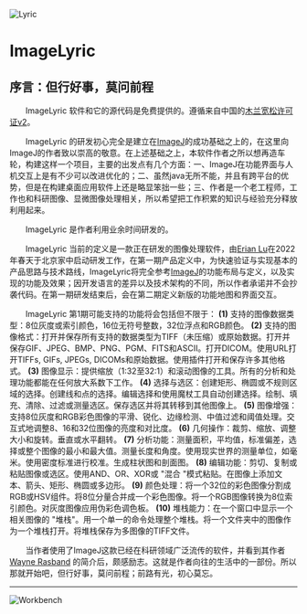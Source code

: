 ![Lyric](https://www.lyricopera.org/globalassets/1920season/don-giovanni/don_giovanni_PDP_1600x1015.jpg) 
# ImageLyric 

## 序言：但行好事，莫问前程

　　ImageLyric 软件和它的源代码是免费提供的。遵循来自中国的[木兰宽松许可证v2](http://license.coscl.org.cn/MulanPSL2)。

　　ImageLyric 的研发初心完全是建立在[ImageJ](https://imagej.nih.gov/ij/)的成功基础之上的，在这里向ImageJ的作者致以崇高的敬意。在上述基础之上，本软件作者之所以想再造车轮，构建这样一个项目，主要的出发点有几个方面：一、ImageJ在功能界面与人机交互上是有不少可以改进优化的；二、虽然java无所不能，并且有跨平台的优势，但是在构建桌面应用软件上还是略显笨拙一些；三、作者是一个老工程师，工作也和科研图像、显微图像处理相关，所以希望把工作积累的知识与经验充分释放利用起来。

　　ImageLyric 是作者利用业余时间研发的。

　　ImageLyric 当前的定义是一款正在研发的图像处理软件，由[Erian Lu](https://gitee.com/xknife)在2022年春天于北京家中启动研发工作，在第一期产品定义中，为快速验证与实现基本的产品思路与技术路线，ImageLyric将完全参考[ImageJ](https://imagej.nih.gov/ij/)的功能布局与定义，以及实现的功能及效果；因开发语言的差异以及技术架构的不同，所以作者承诺并不会抄袭代码。在第一期研发结束后，会在第二期定义新版的功能地图和界面交互。

　　ImageLyric 第1期可能支持的功能将会包括但不限于： **(1)** 支持的图像数据类型：8位灰度或索引颜色，16位无符号整数，32位浮点和RGB颜色。 **(2)** 支持的图像格式：打开并保存所有支持的数据类型为TIFF（未压缩）或原始数据。打开并保存GIF、JPEG、BMP、PNG、PGM、FITS和ASCII。打开DICOM。使用URL打开TIFFs, GIFs, JPEGs, DICOMs和原始数据。使用插件打开和保存许多其他格式。 **(3)** 图像显示：提供缩放（1:32至32:1）和滚动图像的工具。所有的分析和处理功能都能在任何放大系数下工作。 **(4)** 选择与选区：创建矩形、椭圆或不规则区域的选择。创建线和点的选择。编辑选择和使用魔杖工具自动创建选择。绘制、填充、清除、过滤或测量选区。保存选区并将其转移到其他图像上。 **(5)** 图像增强：支持8位灰度和RGB彩色图像的平滑、锐化、边缘检测、中值过滤和阈值处理。交互式地调整8、16和32位图像的亮度和对比度。 **(6)** 几何操作：裁剪、缩放、调整大小和旋转。垂直或水平翻转。 **(7)** 分析功能：测量面积，平均值，标准偏差，选择或整个图像的最小和最大值。测量长度和角度。使用现实世界的测量单位，如毫米。使用密度标准进行校准。生成柱状图和剖面图。 **(8)** 编辑功能：剪切、复制或粘贴图像或选区。使用AND、OR、XOR或 "混合 "模式粘贴。在图像上添加文本、箭头、矩形、椭圆或多边形。 **(9)** 颜色处理：将一个32位的彩色图像分割成RGB或HSV组件。将8位分量合并成一个彩色图像。将一个RGB图像转换为8位索引颜色。对灰度图像应用伪彩色调色板。 **(10)** 堆栈能力：在一个窗口中显示一个相关图像的 "堆栈"。用一个单一的命令处理整个堆栈。将一个文件夹中的图像作为一个堆栈打开。将堆栈保存为多图像的TIFF文件。

　　当作者使用了ImageJ这款已经在科研领域广泛流传的软件，并看到其作者 [Wayne Rasband](https://imagej.net/people/rasband) 的简介后，颇感励志。这就是作者向往的生活中的一部份。所以那就开始吧，但行好事，莫问前程；前路有光，初心莫忘。

---

![Workbench](https://oss.xknife.net/Workbench_with_a_little_clutter_and_warmth.jpg)